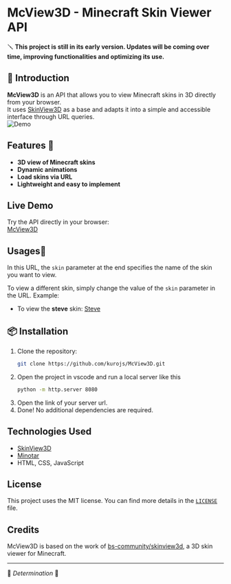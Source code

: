 
# McView3D - Minecraft Skin Viewer API  

🪛 **This project is still in its early version. Updates will be coming over time, improving functionalities and optimizing its use.** 

## 📌 Introduction  
**McView3D** is an API that allows you to view Minecraft skins in 3D directly from your browser.  
It uses [SkinView3D](https://github.com/bs-community/skinview3d) as a base and adapts it into a simple and accessible interface through URL queries.  
![Demo](https://media1.giphy.com/media/v1.Y2lkPTc5MGI3NjExeDZwZ2R2cmtieThrNm5tbTZiMnQ0cWdnNHlhNmdwa2xjeDNtZDRlNCZlcD12MV9pbnRlcm5hbF9naWZfYnlfaWQmY3Q9Zw/RYrKwJGmVsabIT3EOE/giphy.gif)

## Features 👾
- **3D view of Minecraft skins**  
- **Dynamic animations**  
- **Load skins via URL**  
- **Lightweight and easy to implement**  

## Live Demo   
Try the API directly in your browser:  
[McView3D](https://kurojs.github.io/McView3D/?skin=herobrine)

## Usages📌
In this URL, the `skin` parameter at the end specifies the name of the skin you want to view.

To view a different skin, simply change the value of the `skin` parameter in the URL. Example:

- To view the **steve** skin:
  [Steve](https://kurojs.github.io/McView3D/?skin=steve)

## 📦 Installation  
1. Clone the repository:  
   ```bash
   git clone https://github.com/kurojs/McView3D.git
   ```
2. Open the project in vscode and run a local server like this
   ```bash
   python -m http.server 8080
   ``` 
2. Open the link of your server url.  
3. Done! No additional dependencies are required.  

## Technologies Used  
- [SkinView3D](https://github.com/bs-community/skinview3d)
- [Minotar](https://minotar.net/)
- HTML, CSS, JavaScript  

## License  
This project uses the MIT license. You can find more details in the [`LICENSE`](LICENSE) file.  

## Credits  
McView3D is based on the work of [bs-community/skinview3d](https://github.com/bs-community/skinview3d), a 3D skin viewer for Minecraft.  

---

👾 *Determination* 👾
